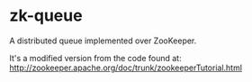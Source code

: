 zk-queue
========

A distributed queue implemented over ZooKeeper.

It's a modified version from the code found at: http://zookeeper.apache.org/doc/trunk/zookeeperTutorial.html
